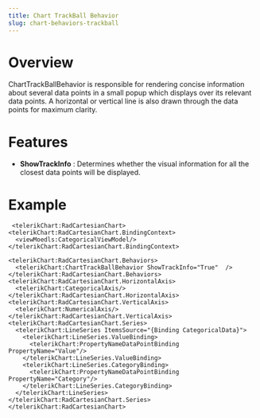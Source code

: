 ```yaml
---
title: Chart TrackBall Behavior
slug: chart-behaviors-trackball
---
```

# Overview #
ChartTrackBallBehavior is responsible for rendering concise information about several data points in a small popup which displays over its relevant data points. A horizontal or vertical line is also drawn through the data points for maximum clarity.


# Features #

- **ShowTrackInfo** :  Determines whether the visual information for all the closest data points will be displayed.


# Example #

     <telerikChart:RadCartesianChart>
    <telerikChart:RadCartesianChart.BindingContext>
      <viewMoedls:CategoricalViewModel/>
    </telerikChart:RadCartesianChart.BindingContext>

    <telerikChart:RadCartesianChart.Behaviors>
      <telerikChart:ChartTrackBallBehavior ShowTrackInfo="True"  />
    </telerikChart:RadCartesianChart.Behaviors>
    <telerikChart:RadCartesianChart.HorizontalAxis>
      <telerikChart:CategoricalAxis/>
    </telerikChart:RadCartesianChart.HorizontalAxis>
    <telerikChart:RadCartesianChart.VerticalAxis>
      <telerikChart:NumericalAxis/>
    </telerikChart:RadCartesianChart.VerticalAxis>
    <telerikChart:RadCartesianChart.Series>
      <telerikChart:LineSeries ItemsSource="{Binding CategoricalData}">
        <telerikChart:LineSeries.ValueBinding>
          <telerikChart:PropertyNameDataPointBinding PropertyName="Value"/>
        </telerikChart:LineSeries.ValueBinding>
        <telerikChart:LineSeries.CategoryBinding>
          <telerikChart:PropertyNameDataPointBinding PropertyName="Category"/>
        </telerikChart:LineSeries.CategoryBinding>
      </telerikChart:LineSeries>
    </telerikChart:RadCartesianChart.Series>
    </telerikChart:RadCartesianChart>